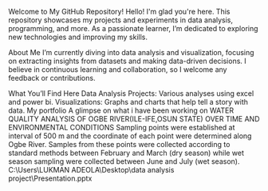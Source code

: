 Welcome to My GitHub Repository!
Hello! I'm glad you're here. This repository showcases my projects and experiments in data analysis, programming, and more. As a passionate learner, I’m dedicated to exploring new technologies and improving my skills.

About Me
I’m currently diving into data analysis and visualization, focusing on extracting insights from datasets and making data-driven decisions. I believe in continuous learning and collaboration, so I welcome any feedback or contributions.

What You’ll Find Here
Data Analysis Projects: Various analyses using excel and power bi.
Visualizations: Graphs and charts that help tell a story with data.
My portfolio
A glimpse on what i have been working on
WATER QUALITY ANALYSIS OF OGBE RIVER(ILE-IFE,OSUN STATE) OVER TIME AND ENVIRONMENTAL CONDITIONS
Sampling points were established at interval of 500 m and the coordinate of each point were determined along Ogbe River. Samples from these points were collected according to standard methods between February and March (dry season) while wet season sampling were collected between June and July (wet season).
C:\Users\LUKMAN ADEOLA\Desktop\data analysis project\Presentation.pptx

